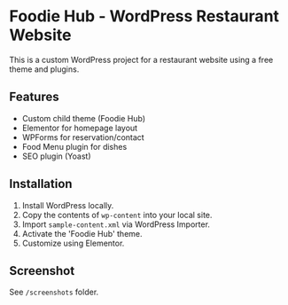 # Foodie Hub - WordPress Restaurant Website

This is a custom WordPress project for a restaurant website using a free theme and plugins.

## Features
- Custom child theme (Foodie Hub)
- Elementor for homepage layout
- WPForms for reservation/contact
- Food Menu plugin for dishes
- SEO plugin (Yoast)

## Installation
1. Install WordPress locally.
2. Copy the contents of `wp-content` into your local site.
3. Import `sample-content.xml` via WordPress Importer.
4. Activate the 'Foodie Hub' theme.
5. Customize using Elementor.

## Screenshot
See `/screenshots` folder.
